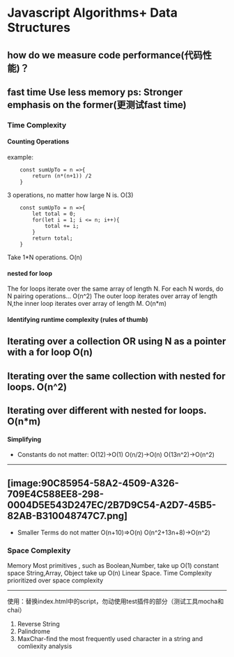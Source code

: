
# Javascript Algorithms+ Data Structures
## how do we measure code performance(代码性能)？
fast time
Use less memory
ps: Stronger emphasis on the former(更测试fast time)
---

### Time Complexity

#### Counting Operations
example:
```
	const sumUpTo = n =>{
		return (n*(n+1)) /2 
	}
```
3 operations, no matter how large N is.
O(3)

```
	const sumUpTo = n =>{
		let total = 0;
		for(let i = 1; i <= n; i++){
			total += i;
		}
		return total;
	}
```
Take 1*N operations.
O(n)

#### nested for loop
The for loops iterate over the same array of length N. For each N words, do N pairing operations…
O(n^2)
The outer loop iterates over array of length N,the inner loop iterates over array of length M.
O(n*m)

#### Identifying runtime complexity (rules of thumb)

Iterating over a collection OR using N as a pointer with a for loop  O(n)
---
Iterating over the same collection with nested for loops. O(n^2)
---
Iterating over different  with nested for loops. O(n*m)
---

#### Simplifying
* Constants do not matter:
O(12)->O(1)
O(n/2)->O(n)
O(13n^2)->O(n^2)
---
[image:90C85954-58A2-4509-A326-709E4C588EE8-298-0004D5E543D247EC/2B7D9C54-A2D7-45B5-82AB-B310048747C7.png]
---


* Smaller Terms do not matter
O(n+10)=>O(n)
O(n^2+13n+8)->O(n^2)

### Space Complexity
Memory
Most primitives , such as Boolean,Number, take up O(1)  constant space
String,Array, Object take up O(n) Linear Space.
Time Complexity prioritized over space complexity

---
使用：替换index.html中的script，勿动使用test插件的部分（测试工具mocha和chai）

1. Reverse String
2. Palindrome
3. MaxChar-find the most frequently used character in a string and comliexity analysis
